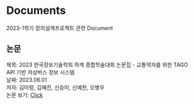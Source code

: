 # Documents
2023-1학기 창의설계프로젝트 관련 Document

## 논문
제목: 2023 한국정보기술학회 하계 종합학술대회 논문집 - 교통약자를 위한 TAGO API 기반 저상버스 정보 시스템 </br>
날짜: 2023.06.01 </br>
저자: 김미령, 김혜진, 신승미, 신예찬, 오병우 </br>
논문 보기: [Click](https://github.com/StupidTalkingPotatoes/Documents/blob/main/%EB%85%BC%EB%AC%B8/(%EC%A0%9C%EC%B6%9C%EB%B3%B8)%EA%B5%90%ED%86%B5%EC%95%BD%EC%9E%90%EB%A5%BC%20%EC%9C%84%ED%95%9C%20TAGO%20API%20%EA%B8%B0%EB%B0%98%20%EC%A0%80%EC%83%81%EB%B2%84%EC%8A%A4%20%EC%A0%95%EB%B3%B4%20%EC%8B%9C%EC%8A%A4%ED%85%9C.pdf)
